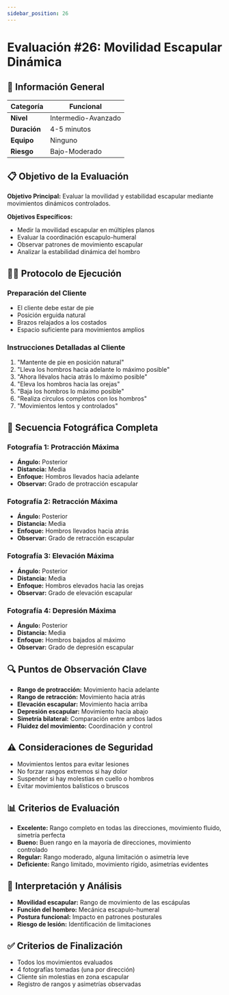 ```yaml
---
sidebar_position: 26
---
```


# Evaluación #26: Movilidad Escapular Dinámica

## 🎯 Información General
| **Categoría** | Funcional |
|---|---|
| **Nivel** | Intermedio-Avanzado |
| **Duración** | 4-5 minutos |
| **Equipo** | Ninguno |
| **Riesgo** | Bajo-Moderado |

## 📋 Objetivo de la Evaluación
**Objetivo Principal:** Evaluar la movilidad y estabilidad escapular mediante movimientos dinámicos controlados.

**Objetivos Específicos:**
- Medir la movilidad escapular en múltiples planos
- Evaluar la coordinación escapulo-humeral
- Observar patrones de movimiento escapular
- Analizar la estabilidad dinámica del hombro

## 🏃‍♂️ Protocolo de Ejecución

### **Preparación del Cliente**
- El cliente debe estar de pie
- Posición erguida natural
- Brazos relajados a los costados
- Espacio suficiente para movimientos amplios

### **Instrucciones Detalladas al Cliente**
1. "Mantente de pie en posición natural"
2. "Lleva los hombros hacia adelante lo máximo posible"
3. "Ahora llévalos hacia atrás lo máximo posible"
4. "Eleva los hombros hacia las orejas"
5. "Baja los hombros lo máximo posible"
6. "Realiza círculos completos con los hombros"
7. "Movimientos lentos y controlados"

## 📸 Secuencia Fotográfica Completa

### **Fotografía 1: Protracción Máxima**
- **Ángulo:** Posterior
- **Distancia:** Media
- **Enfoque:** Hombros llevados hacia adelante
- **Observar:** Grado de protracción escapular

### **Fotografía 2: Retracción Máxima**
- **Ángulo:** Posterior
- **Distancia:** Media
- **Enfoque:** Hombros llevados hacia atrás
- **Observar:** Grado de retracción escapular

### **Fotografía 3: Elevación Máxima**
- **Ángulo:** Posterior
- **Distancia:** Media
- **Enfoque:** Hombros elevados hacia las orejas
- **Observar:** Grado de elevación escapular

### **Fotografía 4: Depresión Máxima**
- **Ángulo:** Posterior
- **Distancia:** Media
- **Enfoque:** Hombros bajados al máximo
- **Observar:** Grado de depresión escapular

## 🔍 Puntos de Observación Clave
- **Rango de protracción:** Movimiento hacia adelante
- **Rango de retracción:** Movimiento hacia atrás
- **Elevación escapular:** Movimiento hacia arriba
- **Depresión escapular:** Movimiento hacia abajo
- **Simetría bilateral:** Comparación entre ambos lados
- **Fluidez del movimiento:** Coordinación y control

## ⚠️ Consideraciones de Seguridad
- Movimientos lentos para evitar lesiones
- No forzar rangos extremos si hay dolor
- Suspender si hay molestias en cuello o hombros
- Evitar movimientos balísticos o bruscos

## 📊 Criterios de Evaluación
- **Excelente:** Rango completo en todas las direcciones, movimiento fluido, simetría perfecta
- **Bueno:** Buen rango en la mayoría de direcciones, movimiento controlado
- **Regular:** Rango moderado, alguna limitación o asimetría leve
- **Deficiente:** Rango limitado, movimiento rígido, asimetrías evidentes

## 🎯 Interpretación y Análisis
- **Movilidad escapular:** Rango de movimiento de las escápulas
- **Función del hombro:** Mecánica escapulo-humeral
- **Postura funcional:** Impacto en patrones posturales
- **Riesgo de lesión:** Identificación de limitaciones

## ✅ Criterios de Finalización
- Todos los movimientos evaluados
- 4 fotografías tomadas (una por dirección)
- Cliente sin molestias en zona escapular
- Registro de rangos y asimetrías observadas
